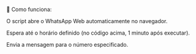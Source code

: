 🧩 Como funciona:

O script abre o WhatsApp Web automaticamente no navegador.

Espera até o horário definido (no código acima, 1 minuto após executar).

Envia a mensagem para o número especificado.
